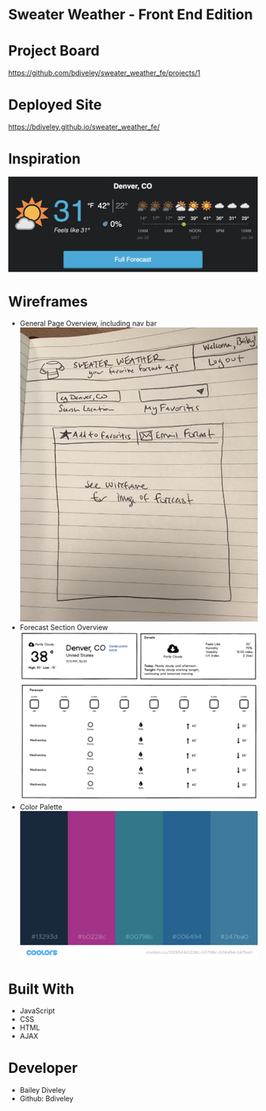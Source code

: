 # Sweater Weather - Front End Edition

# Project Board
https://github.com/bdiveley/sweater_weather_fe/projects/1

# Deployed Site
https://bdiveley.github.io/sweater_weather_fe/

# Inspiration
![alt text](/assets/wunderground.png)

# Wireframes
* General Page Overview, including nav bar
![alt text](/assets/wireframe.png)
* Forecast Section Overview
![alt text](/assets/forecast_image.png)
* Color Palette
![alt text](/assets/palette.png)

# Built With
* JavaScript
* CSS
* HTML
* AJAX

# Developer
* Bailey Diveley
* Github: Bdiveley
